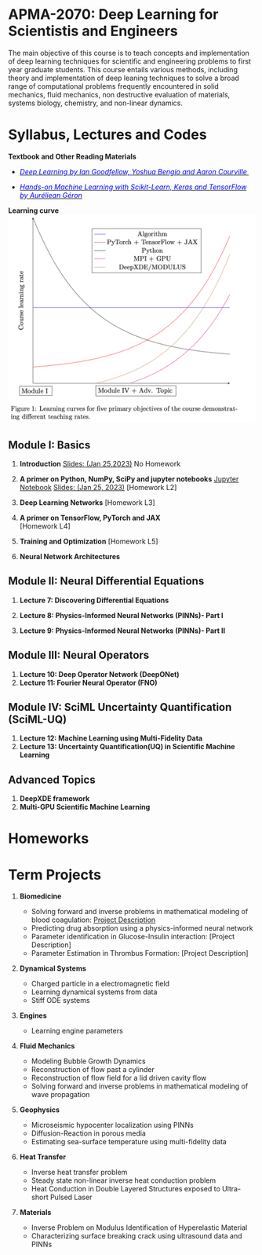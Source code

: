 # APMA-2070: Deep Learning for Scientistis and Engineers

The main objective of this course is to teach concepts and implementation of deep learning techniques for scientific and engineering problems to first year graduate students. This course entails various methods, including theory and implementation of deep leaning techniques to solve a broad range of computational problems frequently encountered in solid mechanics, fluid mechanics, non destructive evaluation of materials, systems biology, chemistry, and non-linear dynamics.



# Syllabus, Lectures and Codes 


**Textbook and Other Reading Materials** 

* [<span style="color:blue"> <em>Deep Learning by Ian Goodfellow, Yoshua Bengio and Aaron Courville </em> </span>](https://www.deeplearningbook.org)

* [<span style="color:blue"> <em>Hands-on Machine Learning with Scikit-Learn, Keras and TensorFlow by Auréliean Géron</em> </span>](https://www.amazon.com/Hands-Machine-Learning-Scikit-Learn-TensorFlow/dp/1492032646)

**Learning curve**
![Learning curve](images/learning_curve.png?raw=true "Title") 


## Module I: Basics 

1. **Introduction** [Slides: (Jan 25,2023)](https://www.dropbox.com/s/nct8ohrir7ogiy0/Lecture_01_Introduction.pptx?dl=0) 
   No Homework   
2. **A primer on Python, NumPy, SciPy and jupyter notebooks** [Jupyter Notebook](https://github.com/raj-brown/APMA2070/blob/main/Lecture_1_Notebook/python_primer.ipynb) [Slides: (Jan 25, 2023)](https://www.dropbox.com/s/r6olq0vijentewj/Lecture_02_Primer_Python_Final.pptx?dl=0)
   [Homework L2]

3. **Deep Learning Networks** 
   [Homework L3]

4. **A primer on TensorFlow, PyTorch and JAX**  
    [Homework L4]

5. **Training and Optimization** 
    [Homework L5]

6. **Neural Network Architectures** 

[Feb 15, 2023: end of Module I Homework L6]::

## Module II: Neural Differential Equations

1. **Lecture 7: Discovering Differential Equations**

2. **Lecture 8: Physics-Informed Neural Networks (PINNs)- Part I**

3. **Lecture 9: Physics-Informed Neural Networks (PINNs)- Part II**


## Module III: Neural Operators

1. **Lecture 10: Deep Operator Network (DeepONet)**
2. **Lecture 11: Fourier Neural Operator (FNO)**


## Module IV: SciML Uncertainty Quantification (SciML-UQ)

1. **Lecture 12: Machine Learning using Multi-Fidelity Data**
2. **Lecture 13: Uncertainty Quantification(UQ) in Scientific Machine Learning**



## Advanced Topics

1. **DeepXDE framework**
2. **Multi-GPU Scientific Machine Learning** 



# Homeworks



# Term Projects

1. **Biomedicine**
   * Solving forward and inverse problems in mathematical modeling of blood coagulation: [Project Description](Projects/Projects1/blood_coagulation.pdf)  
   * Predicting drug absorption using a physics-informed neural network
   * Parameter identification in Glucose-Insulin interaction: [Project Description]
   * Parameter Estimation in Thrombus Formation: [Project Description]

2. **Dynamical Systems**
   * Charged particle in a electromagnetic field 
   * Learning dynamical systems from data
   * Stiff ODE systems

3. **Engines**
   * Learning engine parameters

4. **Fluid Mechanics**
   * Modeling Bubble Growth Dynamics
   * Reconstruction of flow past a cylinder
   * Reconstruction of flow field for a lid driven cavity flow
   * Solving forward and inverse problems in mathematical modeling of wave propagation

5. **Geophysics**
   * Microseismic hypocenter localization using PINNs
   * Diffusion-Reaction in porous media
   * Estimating sea-surface temperature using multi-fidelity data

6. **Heat Transfer**
   * Inverse heat transfer problem
   * Steady state non-linear inverse heat conduction problem
   * Heat Conduction in Double Layered Structures exposed to Ultra-short Pulsed Laser

7. **Materials**
   * Inverse Problem on Modulus Identification of Hyperelastic Material
   * Characterizing surface breaking crack using ultrasound data and PINNs

